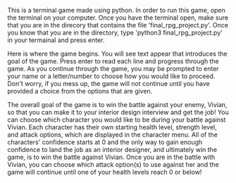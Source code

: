 This is a terminal game made using python.
In order to run this game, open the terminal on your computer.
Once you have the terminal open, make sure that you are in the direcory that contains the file 'final_rpg_project.py'.
Once you know that you are in the directory, type 'python3 final_rpg_project.py' in your termainal and press enter.

Here is where the game begins. You will see text appear that introduces the goal of the game. Press enter to read each line and progress through the game. As you continue through the game, you may be prompted to enter your name or a letter/number to choose how you would like to proceed. Don't worry, if you mess up, the game will not continue until you have provided a choice from the options that are given.

The overall goal of the game is to win the battle against your enemy, Vivian, so that you can make it to your interior design interview and get the job! You can choose which character you would like to be during your battle against Vivian. Each character has their own starting health level, strength level, and attack options, which are displayed in the character menu. All of the characters' confidence starts at 0 and the only way to gain enough confidence to land the job as an interior designer, and ultimately win the game, is to win the battle against Vivian. Once you are in the battle with Vivian, you can choose which attack option(s) to use against her and the game will continue until one of your health levels reach 0 or below!
